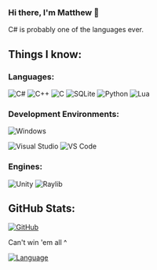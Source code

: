### Hi there, I'm Matthew 👋

C# is probably one of the languages ever.

## Things I know:

### Languages:
![C#](https://img.shields.io/badge/C%23-873887?style=for-the-badge&logo=CSharp&logoColor=WHITE&logoWidth=20)
![C++](https://img.shields.io/badge/C%2B%2B-4578B1?style=for-the-badge&logo=c%2B%2B&logoColor=WHITE&logoWidth=20)
![C](https://img.shields.io/badge/C-4957AD?style=for-the-badge&logo=C&logoColor=FFFFFF&logoWidth=20)
![SQLite](https://img.shields.io/badge/SQLite-409FDB?style=for-the-badge&logo=sqlite&logoColor=WHITE&logoWidth=20)
![Python](https://img.shields.io/badge/Python-3670A0?style=for-the-badge&logo=python&logoColor=FFD43B&logoWidth=20)
![Lua](https://img.shields.io/badge/Lua-000080?style=for-the-badge&logo=lua&logoColor=WHITE&logoWidth=20)

### Development Environments:
![Windows](https://img.shields.io/badge/Windows-36BFFF?style=for-the-badge&logo=windows&logoColor=WHITE)

![Visual Studio](https://img.shields.io/badge/Visual_Studio-C994F7?style=for-the-badge&logo=visual-studio&logoColor=WHITE)
![VS Code](https://img.shields.io/badge/Visual_Studio_Code-3CA9F2?style=for-the-badge&logo=visual-studio-code&logoColor=WHITE)

### Engines:
![Unity](https://img.shields.io/badge/Unity-565656?style=for-the-badge&logo=unity&logoColor=WHITE)
![Raylib](https://img.shields.io/badge/Raylib-000000?style=for-the-badge&logo=data:image/png;base64,iVBORw0KGgoAAAANSUhEUgAAABAAAAAQCAIAAACQkWg2AAAAJ3RFWHREZXNjcmlwdGlvbgByYXlsaWIgb2ZmaWNpYWwgbG9nbzogMTZ4MTaBJyHTAAAAlElEQVQ4T62PQQ7DIBAD6f+/29wzMCsvIumtoxU1Xls0Az7zmCAc9U78Xmj1YpFr+/58r4knIOJEVwFQy3kJibrS8KuwD1RazIVdg9f+huMFQBwD5uujl1MLUCTttV6A1xc840AXwN0zh2CrrkL+0pHDZyzo9wsukgYLOgTOAnB/FhRs1V3w7trTCepKAwVH/VfGuAGAWIOUS174SQAAAABJRU5ErkJggg==&logoColor=WHITE)

## GitHub Stats:

[![GitHub](https://github-readme-stats-git-masterrstaa-rickstaa.vercel.app/api?username=kosmicshovel&theme=tokyonight&show_icons=true)](https://github.com/anuraghazra/github-readme-stats)

Can't win 'em all ^ 

[![Language](https://github-readme-stats-git-masterrstaa-rickstaa.vercel.app/api/top-langs/?username=kosmicshovel&layout=compact&theme=tokyonight)](https://github.com/anuraghazra/github-readme-stats)
